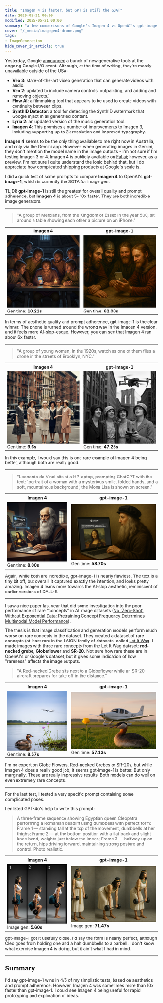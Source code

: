 ```yaml
---
title: "Imagen 4 is faster, but GPT is still the GOAT"
date: 2025-05-21 00:00
modified: 2025-05-21 00:00
summary: "a few comparisons of Google's Imagen 4 vs OpenAI's gpt-image-1"
cover: "/_media/imagegen4-drone.png"
tags:
- ImageGeneration
hide_cover_in_article: true
---
```


Yesterday, Google [announced](https://blog.google/technology/ai/generative-media-models-io-2025) a bunch of new generative tools at the ongoing Google I/O event. Although, at the time of writing, they're mostly unavailable outside of the USA:

* **Veo 3**: state-of-the-art video generation that can generate videos with audio.
* **Veo 2**: updated to include camera controls, outpainting, and adding and removing objects.)
* **Flow AI**: a filmmaking tool that appears to be used to create videos with continuity between clips.
* **SynthID Detector**: a tool for detecting the SynthID watermark that Google inject in all generated content.
* **Lyria 2**: an updated version of the music generation tool.
* **Imagen 4**: This promises a number of improvements to Imagen 3, including supporting up to 2k resolution and improved typography.

**Imagen 4** seems to be the only thing available to me right now in Australia, and only via the Gemini app. However, when generating images in Gemini, they don't mention the model name in the image outputs - I'm not sure if I'm testing Imagen 3 or 4. Imagen 4 is publicly available on [Fal.ai](https://fal.ai/models/fal-ai/imagen4/preview); however, as a preview, I'm not sure I quite understand the logic behind that, but I do appreciate how complicated shipping products at Google's scale is.

I did a quick test of some prompts to compare **Imagen 4** to OpenAI's **gpt-image-1**, which is currently the SOTA for image gen.

TL;DR **gpt-image-1** is still the greatest for overall quality and prompt adherence, but **Imagen 4** is about 5- 10x faster. They are both incredible image generators.

---

> "A group of Mercians, from the Kingdom of Essex in the year 500, sit around a table showing each other a picture on an iPhone."

<table>
  <tr>
    <th>Imagen 4</th>
    <th>gpt-image-1</th>
  </tr>
  <tr>
    <td><img src="../_media/imagegen4-mercian.png" width="100%"/><br/>Gen time: <strong>10.21s</strong></td>
    <td><img src="../_media/gpt-image-1-mercian.png" width="100%"/><br/>Gen time: <strong>62.00s</strong></td>
  </tr>
</table>

In terms of aesthetic quality and prompt adherence, gpt-image-1 is the clear winner. The phone is turned around the wrong way in the Imagen 4 version, and it feels more AI-slop-esque. However, you can see that Imagen 4 ran about 6x faster.

---

> "A group of young women, in the 1920s, watch as one of them flies a drone in the streets of Brooklyn, NYC."

<table>
  <tr>
    <th>Imagen 4</th>
    <th>gpt-image-1</th>
  </tr>
  <tr>
    <td><img src="../_media/imagegen4-drone.png" width="100%"/><br/>Gen time: <strong>9.6s</strong></td>
    <td><img src="../_media/gpt-image-1-drone.png" width="100%"/><br/>Gen time: <strong>47.25s</strong></td>
  </tr>
</table>

In this example, I would say this is one rare example of Imagen 4 being better, although both are really good.

---

> "Leonardo da Vinci sits at a HP laptop, prompting ChatGPT with the text: 'portrait of a woman with a mysterious smile, folded hands, and a soft, mountainous background', the Mona Lisa is shown on screen."

<table>
  <tr>
    <th>Imagen 4</th>
    <th>gpt-image-1</th>
  </tr>
  <tr>
    <td><img src="../_media/imagegen4-vinci.png" width="100%"/><br/>Gen time: <strong>8.00s</strong></td>
    <td><img src="../_media/gpt-image-1-vinci.png" width="100%"/><br/>Gen time: <strong>58.70s</strong></td>
  </tr>
</table>

Again, while both are incredible, gpt-image-1 is nearly flawless. The text is a tiny bit off, but overall, it captured exactly the intention, and looks pretty amazing. Imagen 4 leans more towards the AI-slop aesthetic, reminiscent of earlier versions of DALL-E.

---

I saw a nice paper last year that did some investigation into the poor performance of rare "concepts" in AI image datasets ([No 'Zero-Shot' Without Exponential Data: Pretraining Concept Frequency Determines Multimodal Model Performance](../reference/papers/no-zero-shot-without-exponential-data-pretraining-concept-frequency-determines-multimodal-model-performance.md)).

The thesis is that image classification and generation models perform much worse on rare concepts in the dataset. They created a dataset of rare concepts (at least rare in the LAION family of datasets) called [Let It Wag](let-it-wag.md). I made images with three rare concepts from the Let It Wag dataset: **red-necked grebe**, **Globeflower** and **SR-20**. Not sure how rare these are in OpenAI's or Google's dataset, but it gives some indication of how "rareness" affects the image outputs.

> "A Red-necked Grebe sits next to a Globeflower while an SR-20 aircraft prepares for take off in the distance."

<table>
  <tr>
    <th>Imagen 4</th>
    <th>gpt-image-1</th>
  </tr>
  <tr>
    <td><img src="../_media/imagegen-1-glebeduck.png" width="100%"/><br/>Gen time: <strong>8.57s</strong></td>
    <td><img src="../_media/gpt-image-1-glebeduck.png" width="100%"/><br/>Gen time: <strong>57.13s</strong></td>
  </tr>
</table>

I'm no expert on Globe Flowers, Red-necked Grebes or SR-20s, but while Imagen 4 does a really good job, it seems gpt-image-1 is better. But only marginally. These are really impressive results. Both models can do well on even extremely rare concepts.

---

For the last test, I tested a very specific prompt containing some complicated poses.

I enlisted GPT-4o's help to write this prompt:

> A three-frame sequence showing Egyptian queen Cleopatra performing a Romanian deadlift using dumbbells with perfect form: Frame 1 — standing tall at the top of the movement, dumbbells at her thighs; Frame 2 — at the bottom position with a flat back and slight knee bend, weights just below the knees; Frame 3 — halfway up on the return, hips driving forward, maintaining strong posture and control. Photo realistic.

<table>
  <tr>
    <th>Imagen 4</th>
    <th>gpt-image-1</th>
  </tr>
  <tr>
    <td><img src="../_media/imagen4-cleo.png" width="100%"/><br/>Image gen: <strong>5.60s</strong></td>
    <td><img src="../_media/gpt-image-1-cleo.png" width="100%"/><br/>Image gen: <strong>71.47s</strong></td>
  </tr>
</table>

gpt-image-1 got it usefully close. I'd say the form is nearly perfect, although Cleo goes from holding one and a half dumbbells to a barbell. I don't know what exercise Imagen 4 is doing, but it ain't what I had in mind.

---

## Summary

I'd say gpt-image-1 wins in 4/5 of my simplistic tests, based on aesthetics and prompt adherence. However, Imagen 4 was sometimes more than 10x faster than gpt-image-1. I could see Imagen 4 being useful for rapid prototyping and exploration of ideas.
